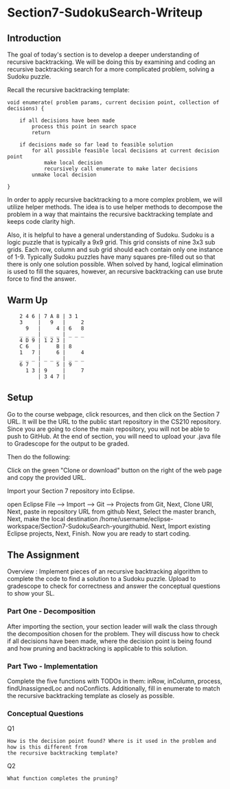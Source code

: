 # Section7-SudokuSearch-Writeup 

## Introduction 
The goal of today's section is to develop a deeper understanding of recursive
backtracking. We will be doing this by examining and coding an recursive backtracking search
for a more complicated problem, solving a Sudoku puzzle. 

Recall the recursive backtracking template: 

```
void enumerate( problem params, current decision point, collection of decisions) {
            
    if all decisions have been made
        process this point in search space
        return
 
    if decisions made so far lead to feasible solution
        for all possible feasible local decisions at current decision point
            make local decision
            recursively call enumerate to make later decisions
	    unmake local decision
		    
}
```

In order to apply recursive backtracking to a more complex problem, we will utilize
helper methods. The idea is to use helper methods to decompose the problem 
in a way that maintains the recursive backtracking template and keeps code clarity high. 

Also, it is helpful to have a general understanding of Sudoku. Sudoku is a logic
puzzle that is typically a 9x9 grid. This grid consists of nine 3x3 sub grids. 
Each row, column and sub grid should each contain only one instance of 1-9. 
Typically Sudoku puzzles have many squares pre-filled out so that there is only 
one solution possible. When solved by hand, logical elimination is used to fill 
the squares, however, an recursive backtracking can use brute force to find the answer. 

## Warm Up 

```
	2 4 6 | 7 A 8 | 3 1  
	3     |   9   |     2
	  9   |     4 | 6   8 
	_ _ _ | _ _ _ | _ _ _ 
	4 D 9 | 1 2 3 |      
	C 6   |     B | 8
	1   7 |     6 |     4
	_ _ _ | _ _ _ | _ _ _ 
	6 7   |     5 | 9     
	  1 3 | 9     |     7
	      | 3 4 7 |
```

## Setup

Go to the course webpage, click resources, and then click on the Section 7 URL. It will be 
the URL to the public start repository in the CS210 repository. Since you are going to clone 
the main repository, you will not be able to push to GitHub. At the end of section, you will 
need to upload your .java file to Gradescope for the output to be graded. 

Then do the following:

Click on the green "Clone or download" button on the right of the web page and copy the provided URL.

Import your Section 7 repository into Eclipse.

open Eclipse
File —> Import —> Git —> Projects from Git, Next, Clone URI, Next, paste in repository URL from github
Next, Select the master branch, Next, make the local destination /home/username/eclipse-workspace/Section7-SudokuSearch-yourgithubid.
Next, Import existing Eclipse projects, Next, Finish.
Now you are ready to start coding.

## The Assignment
Overview : Implement pieces of an recursive backtracking algorithm to complete the code to 
find a solution to a Sudoku puzzle. Upload to gradescope to check for correctness and
answer the conceptual questions to show your SL. 

### Part One - Decomposition 
After importing the section, your section leader will walk the class through the 
decomposition chosen for the problem. They will discuss how to check if all decisions 
have been made, where the decision point is being found and how pruning and 
backtracking is applicable to this solution. 

### Part Two - Implementation 
Complete the five functions with TODOs in them: inRow, inColumn, process, 
findUnassignedLoc and noConflicts. Additionally, fill in enumerate to match the 
recursive backtracking template as closely as possible. 

### Conceptual Questions 

Q1 

```
How is the decision point found? Where is it used in the problem and how is this different from 
the recursive backtracking template?
```

Q2

```
What function completes the pruning? 
```
